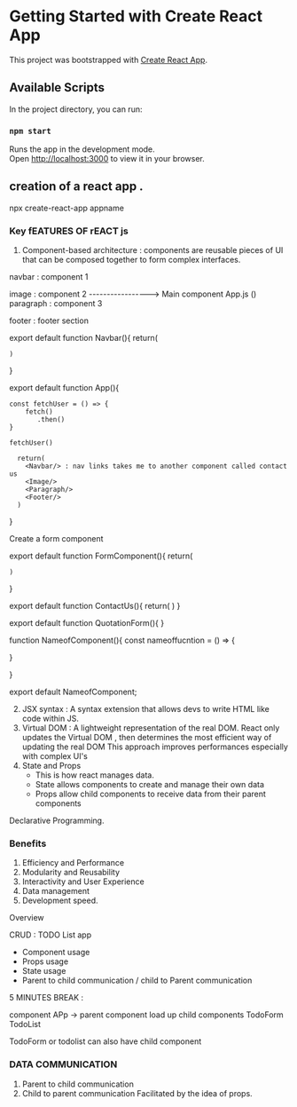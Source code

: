 # Getting Started with Create React App

This project was bootstrapped with [Create React App](https://github.com/facebook/create-react-app).

## Available Scripts

In the project directory, you can run:

### `npm start`

Runs the app in the development mode.\
Open [http://localhost:3000](http://localhost:3000) to view it in your browser.



## creation of a react app .

npx create-react-app appname

### Key fEATURES OF rEACT js
1. Component-based architecture : components are reusable pieces of UI that can be composed together to form complex interfaces.  

navbar : component 1  

image : component 2 
                             ----------------->   Main component  App.js ()
paragraph : component 3 

footer  : footer section  


export default function Navbar(){
    return(

    )
}

<!-- functional components -->
export default function App(){

    const fetchUser = () => {
        fetch()
           .then()
    }

    fetchUser()

      return(
        <Navbar/> : nav links takes me to another component called contact us 
        <Image/>
        <Paragraph/>
        <Footer/>
      )
}

Create a form  component

export default function FormComponent(){
    return(

    )
}

export default function ContactUs(){
    return(
          <Navbar/>
         <FormComponent/>
    )
}

export default function QuotationForm(){
    <FormComponent/>
}

function NameofComponent(){
   const nameoffucntion = () => {

   }

}

export default NameofComponent;


2. JSX syntax : A syntax extension that allows devs to write HTML like code within JS. 
3. Virtual DOM : A lightweight representation of the real DOM.  React only updates the Virtual DOM , then determines the most efficient way of updating the real 
DOM 
This approach improves performances especially with complex UI's 
4. State and Props 
   - This is how react manages data. 
   - State allows components to create and manage their own data 
   - Props allow child components to receive data from their parent components 

Declarative Programming. 


### Benefits
1.  Efficiency and Performance 
2.  Modularity and Reusability 
3.  Interactivity and User Experience 
4.  Data management 
5.  Development speed. 


Overview 

CRUD : TODO List app 
- Component usage 
- Props usage 
- State usage 
- Parent to child communication / child to Parent communication 


5 MINUTES BREAK :


component APp  -> parent component 
load up child components 
TodoForm 
TodoList 

TodoForm or todolist can also have child component 


### DATA COMMUNICATION 
1. Parent to child communication
2. Child to parent communication 
   Facilitated by the idea of props. 